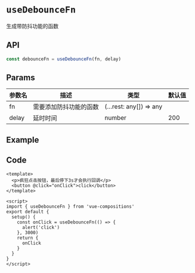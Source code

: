 # `useDebounceFn`

生成带防抖功能的函数

## API

```typescript
const debounceFn = useDebounceFn(fn, delay)
```

## Params

| 参数名 | 描述                   | 类型                  | 默认值 |
| ------ | ---------------------- | --------------------- | ------ |
| fn     | 需要添加防抖功能的函数 | (…rest: any[]) => any |        |
| delay  | 延时时间               | number                | 200    |

## Example

<UseDebounceFn/>

## Code

```vue
<template>
  <p>疯狂点击按钮，最后停下3s才会执行回调</p>
  <button @click="onClick">click</button>
</template>

<script>
import { useDebounceFn } from 'vue-compositions'
export default {
  setup() {
    const onClick = useDebounceFn(() => {
      alert('click')
    }, 3000)
    return {
      onClick
    }
  }
}
</script>
```
